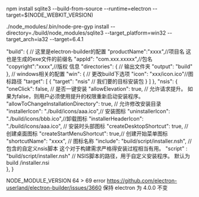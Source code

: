 npm install sqlite3 --build-from-source --runtime=electron --target=$(NODE_WEBKIT_VERSION)

./node_modules/.bin/node-pre-gyp install --directory=./build/node_modules/sqlite3 --target_platform=win32 --target_arch=ia32 --target=6.4.1

"build": {  // 这里是electron-builder的配置
    "productName":"xxxx",//项目名 这也是生成的exe文件的前缀名
    "appId": "com.xxx.xxxxx",//包名  
    "copyright":"xxxx",//版权  信息
    "directories": { // 输出文件夹
      "output": "build"
    }, 
    // windows相关的配置
    "win": {  // 更改build下选项
       "icon": "xxx/icon.ico"//图标路径 
        "target": [
            {
                "target": "nsis" // 我们要的目标安装包
            }
        ]
    },
    "nsis": {
        "oneClick": false, // 是否一键安装
        "allowElevation": true, // 允许请求提升。 如果为false，则用户必须使用提升的权限重新启动安装程序。
        "allowToChangeInstallationDirectory": true, // 允许修改安装目录
        "installerIcon": "./build/icons/aaa.ico",// 安装图标
        "uninstallerIcon": "./build/icons/bbb.ico",//卸载图标
        "installerHeaderIcon": "./build/icons/aaa.ico", // 安装时头部图标
        "createDesktopShortcut": true, // 创建桌面图标
        "createStartMenuShortcut": true,// 创建开始菜单图标
        "shortcutName": "xxxx", // 图标名称
        "include": "build/script/installer.nsh", // 包含的自定义nsis脚本 这个对于构建需求严格得安装过程相当有用。
        "script" : "build/script/installer.nsh" // NSIS脚本的路径，用于自定义安装程序。 默认为build /installer.nsi  
    },
  }

  NODE_MODULE_VERSION 64 > 69 error https://github.com/electron-userland/electron-builder/issues/3660 保持 electron 为 4.0.0 不变